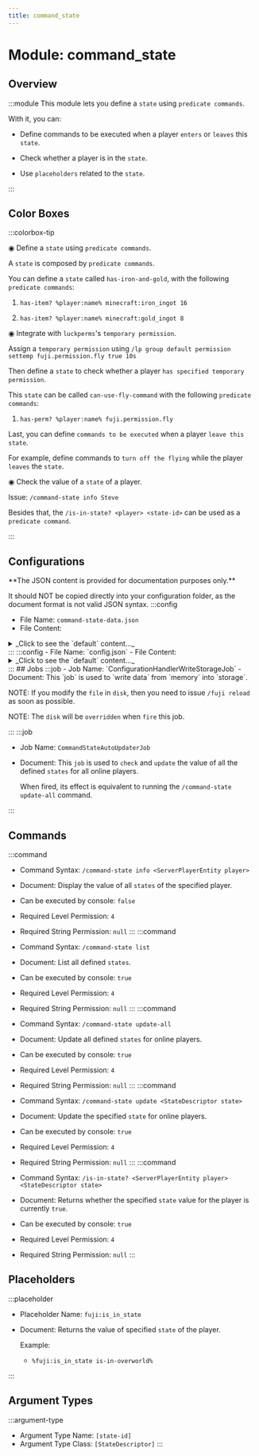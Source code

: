 ```yaml
---
title: command_state
---
```



# Module: command_state

## Overview
:::module
  This module lets you define a `state` using `predicate commands`.
  
  With it, you can:
  
  - Define commands to be executed when a player `enters` or `leaves` this `state`.
  
  - Check whether a player is in the `state`.
  
  - Use `placeholders` related to the `state`.


:::
## Color Boxes

:::colorbox-tip

  ◉ Define a `state` using `predicate commands`.
  
  A `state` is composed by `predicate commands`.
  
  
  
  You can define a `state` called `has-iron-and-gold`, with the following `predicate commands`:
  
  1. `has-item? %player:name% minecraft:iron_ingot 16`
  
  2. `has-item? %player:name% minecraft:gold_ingot 8`
  
  
  
  ◉ Integrate with `luckperms`'s `temporary permission`.
  
  Assign a `temporary permission` using `/lp group default permission settemp fuji.permission.fly true 10s`
  
  
  
  Then define a `state` to check whether a player `has specified temporary permission`.
  
  This `state` can be called `can-use-fly-command` with the following `predicate commands`:
  
  1. `has-perm? %player:name% fuji.permission.fly`
  
  
  
  Last, you can define `commands to be executed` when a player `leave this state`.
  
  For example, define commands to `turn off the flying` while the player `leaves` the `state`.
  
  
  
  ◉ Check the value of a `state` of a player.
  
  Issue: `/command-state info Steve`
  
  
  
  Besides that, the `/is-in-state? <player> <state-id>` can be used as a `predicate command`.


:::

## Configurations
<Admonition type="warning" icon="" title="">
**The JSON content is provided for documentation purposes only.**

It should NOT be copied directly into your configuration folder, as the document format is not valid JSON syntax.
</Admonition>
:::config
- File Name: `command-state-data.json`
- File Content: 
<details>

<summary>_Click to see the `default` content..._</summary>

```json showLineNumbers title="config/fuji/modules/command_state/command-state-data.json"
{
  "player_states_map": {}
}
```
</details>
:::
:::config
- File Name: `config.json`
- File Content: 
<details>

<summary>_Click to see the `default` content..._</summary>

```json showLineNumbers title="config/fuji/modules/command_state/config.json"
{
  "state_descriptors": [
    {
      "enable": true,
      "id": "is-in-overworld",
      "definition": {
        "predicate_commands": [
          "is-in-world? %player:name% minecraft:overworld"
        ]
      },
      "update_interval_seconds": 3,
      "events": {
        "on_enter_this_state_commands": [
          "send-message %player:name% <green>You entered the overworld dimension."
        ],
        "on_leave_this_state_commands": [
          "send-message %player:name% <green>You left the overworld dimension."
        ]
      }
    },
    {
      "enable": true,
      "id": "has-iron-and-gold",
      "definition": {
        "predicate_commands": [
          "has-item? %player:name% minecraft:iron_ingot 16",
          "has-item? %player:name% minecraft:gold_ingot 8"
        ]
      },
      "update_interval_seconds": 3,
      "events": {
        "on_enter_this_state_commands": [
          "send-message %player:name% <green>You have `iron_ingot x 16` and `gold_ingot x 8`."
        ],
        "on_leave_this_state_commands": [
          "send-message %player:name% <green>You don't have `iron_ingot x 16` and `gold_ingot x 8`."
        ]
      }
    },
    {
      "enable": true,
      "id": "can-use-fly-command",
      "definition": {
        "predicate_commands": [
          "has-perm? %player:name% fuji.permission.fly"
        ]
      },
      "update_interval_seconds": 3,
      "events": {
        "on_enter_this_state_commands": [
          "send-message %player:name% <green>You have gained access to `/fly` command."
        ],
        "on_leave_this_state_commands": [
          "send-message %player:name% <red>You temporary `/fly` command access has expired.",
          "run as fake-op %player:name% fly false"
        ]
      }
    }
  ]
}
```
</details>
:::
## Jobs
:::job
- Job Name: `ConfigurationHandlerWriteStorageJob`
- Document:   This `job` is used to `write data` from `memory` into `storage`.
  
  
  
  NOTE: If you modify the `file` in `disk`, then you need to issue `/fuji reload` as soon as possible.
  
  NOTE: The `disk` will be `overridden` when `fire` this job.


:::
:::job
- Job Name: `CommandStateAutoUpdaterJob`
- Document:   This `job` is used to `check` and `update` the value of all the defined `states` for all online players.
  
  
  
  When fired, its effect is equivalent to running the `/command-state update-all` command.


:::
## Commands
:::command
- Command Syntax: `/command-state info <ServerPlayerEntity player>`
- Document:   Display the value of all `states` of the specified player.


- Can be executed by console: `false`
- Required Level Permission: `4`
- Required String Permission: `null`
:::
:::command
- Command Syntax: `/command-state list`
- Document:   List all defined `states`.


- Can be executed by console: `true`
- Required Level Permission: `4`
- Required String Permission: `null`
:::
:::command
- Command Syntax: `/command-state update-all`
- Document:   Update all defined `states` for online players.


- Can be executed by console: `true`
- Required Level Permission: `4`
- Required String Permission: `null`
:::
:::command
- Command Syntax: `/command-state update <StateDescriptor state>`
- Document:   Update the specified `state` for online players.


- Can be executed by console: `true`
- Required Level Permission: `4`
- Required String Permission: `null`
:::
:::command
- Command Syntax: `/is-in-state? <ServerPlayerEntity player> <StateDescriptor state>`
- Document:   Returns whether the specified `state` value for the player is currently `true`.


- Can be executed by console: `true`
- Required Level Permission: `4`
- Required String Permission: `null`
:::
## Placeholders
:::placeholder
- Placeholder Name: `fuji:is_in_state`
- Document:   Returns the value of specified `state` of the player.
  
  
  
  Example:
  
  - `%fuji:is_in_state is-in-overworld%`


:::
## Argument Types
:::argument-type
- Argument Type Name: `[state-id]`
- Argument Type Class: `[StateDescriptor]`
:::
